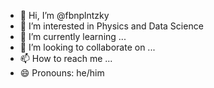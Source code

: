 - 👋 Hi, I’m @fbnplntzky
- 👀 I’m interested in Physics and Data Science
- 🌱 I’m currently learning ...
- 💞️ I’m looking to collaborate on ...
- 📫 How to reach me ...
- 😄 Pronouns: he/him

<!---
fbnplntzky/fbnplntzky is a ✨ special ✨ repository because its `README.md` (this file) appears on your GitHub profile.
You can click the Preview link to take a look at your changes.
--->
